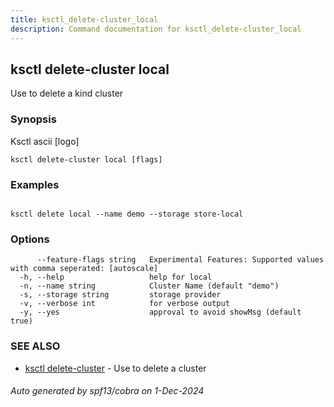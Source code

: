 ```yaml
---
title: ksctl_delete-cluster_local
description: Command documentation for ksctl_delete-cluster_local
---
```


## ksctl delete-cluster local

Use to delete a kind cluster

### Synopsis

Ksctl ascii [logo]

```
ksctl delete-cluster local [flags]
```

### Examples

```

ksctl delete local --name demo --storage store-local

```

### Options

```
      --feature-flags string   Experimental Features: Supported values with comma seperated: [autoscale]
  -h, --help                   help for local
  -n, --name string            Cluster Name (default "demo")
  -s, --storage string         storage provider
  -v, --verbose int            for verbose output
  -y, --yes                    approval to avoid showMsg (default true)
```

### SEE ALSO

* [ksctl delete-cluster](ksctl_delete-cluster.md)	 - Use to delete a cluster

###### Auto generated by spf13/cobra on 1-Dec-2024
